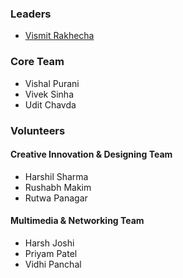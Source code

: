 ### Leaders
* [Vismit Rakhecha](mailto:vismit.rakhecha@owasp.org)
### Core Team
* Vishal Purani
* Vivek Sinha
* Udit Chavda
### Volunteers
#### Creative Innovation & Designing Team
* Harshil Sharma
* Rushabh Makim
* Rutwa Panagar
#### Multimedia & Networking Team
* Harsh Joshi
* Priyam Patel
* Vidhi Panchal
